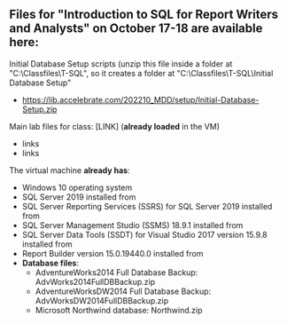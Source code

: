 ## Files for "Introduction to SQL for Report Writers and Analysts" on October 17-18 are available here: 


Initial Database Setup scripts (unzip this file inside a folder at "C:\Classfiles\T-SQL", so it creates a folder at "C:\Classfiles\T-SQL\Initial Database Setup"
- https://lib.accelebrate.com/202210_MDD/setup/Initial-Database-Setup.zip

Main lab files for class: [LINK] (**already loaded** in the VM)

- links
- links

The virtual machine **already has**:

- Windows 10 operating system
- SQL Server 2019 installed from 
- SQL Server Reporting Services (SSRS) for SQL Server 2019 installed from
- SQL Server Management Studio (SSMS) 18.9.1 installed from 
- SQL Server Data Tools (SSDT) for Visual Studio 2017 version 15.9.8 installed from 
- Report Builder version 15.0.19440.0 installed from 
- **Database files**:
    - AdventureWorks2014 Full Database Backup: AdvWorks2014FullDBBackup.zip
    - AdventureWorksDW2014 Full Database Backup: AdvWorksDW2014FullDBBackup.zip
    - Microsoft Northwind database: Northwind.zip
